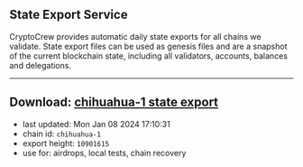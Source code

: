 ## State Export Service
CryptoCrew provides automatic daily state exports for all chains we validate. State export files can be used as genesis files and are a snapshot of the current blockchain state, including all validators, accounts, balances and delegations.

---
**Download: [chihuahua-1 state export](https://dl.ccvalidators.com/SERVICE/chihuahua/chihuahua-1_export_10901615.json)**
---

- last updated: Mon Jan 08 2024 17:10:31
- chain id: `chihuahua-1`
- export height: `10901615`
- use for: airdrops, local tests, chain recovery
